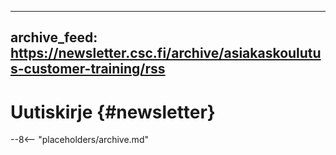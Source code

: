 
---
archive_feed: https://newsletter.csc.fi/archive/asiakaskoulutus-customer-training/rss
---

# Uutiskirje {#newsletter}

--8<-- "placeholders/archive.md"
